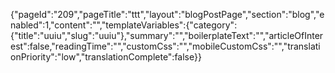 {"pageId":"209","pageTitle":"ttt","layout":"blogPostPage","section":"blog","enabled":1,"content":"","templateVariables":{"category":{"title":"uuiu","slug":"uuiu"},"summary":"","boilerplateText":"","articleOfInterest":false,"readingTime":"","customCss":"","mobileCustomCss":"","translationPriority":"low","translationComplete":false}}